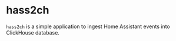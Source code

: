 # hass2ch

`hass2ch` is a simple application to ingest Home Assistant events into ClickHouse database.
